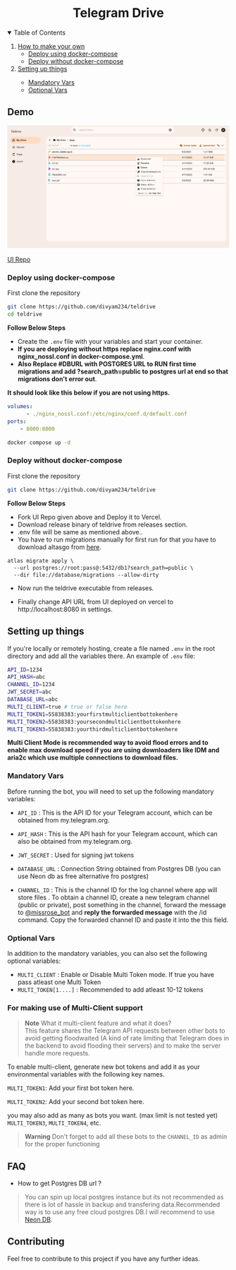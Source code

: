 <h1 align="center"> Telegram Drive</h1>
 
<details open="open">
  <summary>Table of Contents</summary>
  <ol>
    <li>
      <a href="#how-to-make-your-own">How to make your own</a>
      <ul>
        <li><a href="#deploy-using-docker-compose">Deploy using docker-compose</a></li>
       <li><a href="#deploy-without-docker-compose">Deploy without docker-compose</a></li>
      </ul>
    </li>
    <li><a href="#setting-up-things">Setting up things</a></li>
    <ul>
      <li><a href="#mandatory-vars">Mandatory Vars</a></li>
      <li><a href="#optional-vars">Optional Vars</a></li>
    </ul>
  </ol>
</details>

## Demo


![demo](./public/demo.png)

[UI Repo ](https://github.com/divyam234/teldrive-ui)

### Deploy using docker-compose
First clone the repository
```sh
git clone https://github.com/divyam234/teldrive
cd teldrive
```
**Follow Below Steps**

- Create the `.env` file with your variables and start your container.
- **If you are deploying without https replace nginx.conf with  nginx_nossl.conf
in docker-compose.yml**.
- **Also Replace #DBURL with POSTGRES URL to RUN first time migrations and add  ?search_path=public to postgres url at end so that migrations don't error out**.

**It should look like this below if you are not using https.**
```yml
volumes:
      - ./nginx_nossl.conf:/etc/nginx/conf.d/default.conf
ports:
    - 8000:8000
```
```sh
docker compose up -d
```

### Deploy without docker-compose
First clone the repository
```sh
git clone https://github.com/divyam234/teldrive

```
**Follow Below Steps**

- Fork UI Repo given above and Deploy it to Vercel.
- Download release binary of teldrive from releases section.
- .env file will be same as mentioned above..
- You have to run migrations manually for first run for that you have to download altasgo from [here](https://atlasgo.io/getting-started).

```shell
atlas migrate apply \
  --url postgres://root:pass@:5432/db1?search_path=public \
  --dir file://database/migrations --allow-dirty
```
- Now run the teldrive executable from releases.

- Finally change API URL from UI deployed on vercel to http://localhost:8080 in settings.

## Setting up things

If you're locally or remotely hosting, create a file named `.env` in the root directory and add all the variables there.
An example of `.env` file:

```sh
API_ID=1234
API_HASH=abc
CHANNEL_ID=1234
JWT_SECRET=abc
DATABASE_URL=abc
MULTI_CLIENT=true # true or false here
MULTI_TOKEN1=55838383:yourfirstmulticlientbottokenhere
MULTI_TOKEN2=55838383:yoursecondmulticlientbottokenhere
MULTI_TOKEN3=55838383:yourthirdmulticlientbottokenhere
```
**Multi Client Mode is recommended way to avoid flood errors and to enable max download speed if you are using downloaders like IDM and aria2c which use multiple connections to download files.**
### Mandatory Vars
Before running the bot, you will need to set up the following mandatory variables:

- `API_ID` : This is the API ID for your Telegram account, which can be obtained from my.telegram.org.

- `API_HASH` : This is the API hash for your Telegram account, which can also be obtained from my.telegram.org.

- `JWT_SECRET` : Used for signing jwt tokens

- `DATABASE_URL` : Connection String obtained from Postgres DB (you can use Neon db as free alternative fro postgres)

- `CHANNEL_ID` :  This is the channel ID for the log channel where app will store files . To obtain a channel ID, create a new telegram channel (public or private), post something in the channel, forward the message to [@missrose_bot](https://telegram.dog/MissRose_bot) and **reply the forwarded message** with the /id command. Copy the forwarded channel ID and paste it into the this field.

### Optional Vars
In addition to the mandatory variables, you can also set the following optional variables:

- `MULTI_CLIENT` : Enable or Disable Multi Token mode. If true you have pass atleast one Multi Token
- `MULTI_TOKEN[1....]` : Recommended to add atleast 10-12 tokens
### For making use of Multi-Client support

> **Note**
> What it multi-client feature and what it does? <br>
> This feature shares the Telegram API requests between other bots to avoid getting floodwaited (A kind of rate limiting that Telegram does in the backend to avoid flooding their servers) and to make the server handle more requests. <br>

To enable multi-client, generate new bot tokens and add it as your environmental variables with the following key names. 

`MULTI_TOKEN1`: Add your first bot token here.

`MULTI_TOKEN2`: Add your second bot token here.

you may also add as many as bots you want. (max limit is not tested yet)
`MULTI_TOKEN3`, `MULTI_TOKEN4`, etc.

> **Warning**
> Don't forget to add all these bots to the `CHANNEL_ID` as admin for the proper functioning

## FAQ

- How to get Postgres DB url ?
> You can spin up local postgres instance but its not recommended as there is lot of hassle in backup and transfering data.Recommended way is to use any free cloud postgres DB.I will recommend to use [Neon DB](https://neon.tech/).

## Contributing

Feel free to contribute to this project if you have any further ideas.


